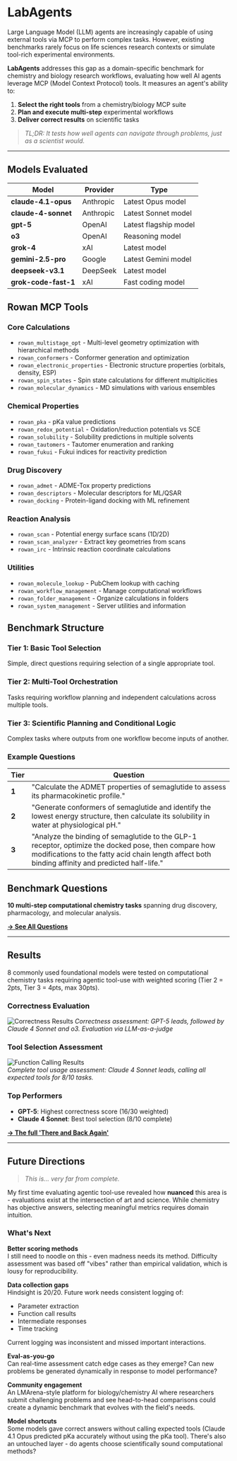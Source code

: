# LabAgents

Large Language Model (LLM) agents are increasingly capable of using external tools via MCP to perform complex tasks. However, existing benchmarks rarely focus on life sciences research contexts or simulate tool-rich experimental environments. 

**LabAgents** addresses this gap as a domain-specific benchmark for chemistry and biology research workflows, evaluating how well AI agents leverage MCP (Model Context Protocol) tools. It measures an agent's ability to:

1. **Select the right tools** from a chemistry/biology MCP suite
2. **Plan and execute multi-step** experimental workflows  
3. **Deliver correct results** on scientific tasks

> *TL;DR: It tests how well agents can navigate through problems, just as a scientist would.*

---

## Models Evaluated

| Model | Provider | Type |
|-------|----------|------|
| **claude-4.1-opus** | Anthropic | Latest Opus model |
| **claude-4-sonnet** | Anthropic | Latest Sonnet model |
| **gpt-5** | OpenAI | Latest flagship model |
| **o3** | OpenAI | Reasoning model |
| **grok-4** | xAI | Latest model |
| **gemini-2.5-pro** | Google | Latest Gemini model |
| **deepseek-v3.1** | DeepSeek | Latest model |
| **grok-code-fast-1** | xAI | Fast coding model |

## Rowan MCP Tools

### Core Calculations
- `rowan_multistage_opt` - Multi-level geometry optimization with hierarchical methods
- `rowan_conformers` - Conformer generation and optimization  
- `rowan_electronic_properties` - Electronic structure properties (orbitals, density, ESP)
- `rowan_spin_states` - Spin state calculations for different multiplicities
- `rowan_molecular_dynamics` - MD simulations with various ensembles

### Chemical Properties
- `rowan_pka` - pKa value predictions
- `rowan_redox_potential` - Oxidation/reduction potentials vs SCE
- `rowan_solubility` - Solubility predictions in multiple solvents
- `rowan_tautomers` - Tautomer enumeration and ranking
- `rowan_fukui` - Fukui indices for reactivity prediction

### Drug Discovery  
- `rowan_admet` - ADME-Tox property predictions
- `rowan_descriptors` - Molecular descriptors for ML/QSAR
- `rowan_docking` - Protein-ligand docking with ML refinement

### Reaction Analysis
- `rowan_scan` - Potential energy surface scans (1D/2D)
- `rowan_scan_analyzer` - Extract key geometries from scans
- `rowan_irc` - Intrinsic reaction coordinate calculations

### Utilities
- `rowan_molecule_lookup` - PubChem lookup with caching
- `rowan_workflow_management` - Manage computational workflows
- `rowan_folder_management` - Organize calculations in folders
- `rowan_system_management` - Server utilities and information

## Benchmark Structure

### Tier 1: Basic Tool Selection
Simple, direct questions requiring selection of a single appropriate tool.

### Tier 2: Multi-Tool Orchestration  
Tasks requiring workflow planning and independent calculations across multiple tools.

### Tier 3: Scientific Planning and Conditional Logic
Complex tasks where outputs from one workflow become inputs of another.

### Example Questions

| Tier | Question |
|------|----------|
| **1** | "Calculate the ADMET properties of semaglutide to assess its pharmacokinetic profile." |
| **2** | "Generate conformers of semaglutide and identify the lowest energy structure, then calculate its solubility in water at physiological pH." |
| **3** | "Analyze the binding of semaglutide to the GLP-1 receptor, optimize the docked pose, then compare how modifications to the fatty acid chain length affect both binding affinity and predicted half-life." |

## Benchmark Questions

**10 multi-step computational chemistry tasks** spanning drug discovery, pharmacology, and molecular analysis.

**[→ See All Questions](questions/v2_queries.md)** 

---

## Results

8 commonly used foundational models were tested on computational chemistry tasks requiring agentic tool-use with weighted scoring (Tier 2 = 2pts, Tier 3 = 4pts, max 30pts).

### Correctness Evaluation
![Correctness Results](figures/weighted_performance_eval.png)
*Correctness assessment: GPT-5 leads, followed by Claude 4 Sonnet and o3. Evaluation via LLM-as-a-judge*

### Tool Selection Assessment
![Function Calling Results](figures/tool_selection_eval.png)  
*Complete tool usage assessment: Claude 4 Sonnet leads, calling all expected tools for 8/10 tasks.*

### Top Performers
- **GPT-5**: Highest correctness score (16/30 weighted)
- **Claude 4 Sonnet**: Best tool selection (8/10 complete)

**[→ The full 'There and Back Again'](REFLECTIONS.md)**

---

## Future Directions

> *This is... very far from complete.*

My first time evaluating agentic tool-use revealed how **nuanced** this area is - evaluations exist at the intersection of art and science. While chemistry has objective answers, selecting meaningful metrics requires domain intuition.

### What's Next

**Better scoring methods**  
I still need to noodle on this - even madness needs its method. Difficulty assessment was based off "vibes" rather than empirical validation, which is lousy for reproducibility.

**Data collection gaps**  
Hindsight is 20/20. Future work needs consistent logging of:
- Parameter extraction
- Function call results  
- Intermediate responses
- Time tracking

Current logging was inconsistent and missed important interactions.

**Eval-as-you-go**  
Can real-time assessment catch edge cases as they emerge? Can new problems be generated dynamically in response to model performance?

**Community engagement**  
An LMArena-style platform for biology/chemistry AI where researchers submit challenging problems and see head-to-head comparisons could create a dynamic benchmark that evolves with the field's needs.

**Model shortcuts**  
Some models gave correct answers without calling expected tools (Claude 4.1 Opus predicted pKa accurately without using the pKa tool). There's also an untouched layer - do agents choose scientifically sound computational methods?
